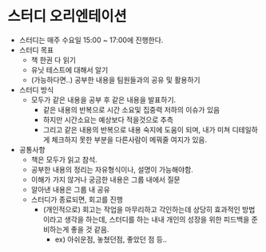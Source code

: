 # 스터디 오리엔테이션

* 스터디는 매주 수요일 15:00 ~ 17:00에 진행한다.
* 스터디 목표
  * 책 한권 다 읽기
  * 유닛 테스트에 대해서 알기
  * (가능하다면..) 공부한 내용을 팀원들과의 공유 및 활용하기
* 스터디 방식
  * 모두가 같은 내용을 공부 후 같은 내용을 발표하기.
    * 같은 내용의 반복으로 시간 소요및 집중력 저하의 이슈가 있음
    * 하지만 시간소요는 예상보다 적을것으로 추측
    * 그리고 같은 내용의 반복으로 내용 숙지에 도움이 되며, 내가 미쳐 디테일하게 체크하지 못한 부분을 다른사람이 메꿔줄 여지가 있음.
* 공통사항
  * 책은 모두가 읽고 참석.
  * 공부한 내용의 정리는 자유형식이나, 설명이 가능해야함.
  * 이해가 가지 않거나 궁금한 내용은 그룹 내에서 질문
  * 알아낸 내용은 그룹 내 공유
  * 스터디가 종료되면, 회고를 진행
    * (개인적으로) 회고는 작업을 마무리하고 각인하는데 상당히 효과적인 방법이라고 생각을 하는데, 스터디를 하는 내내 개인의 성장을 위한 피드백을 준비하는게 좋을 것 같음.
      * ex) 아쉬운점, 놓쳤던점, 좋았던 점 등..